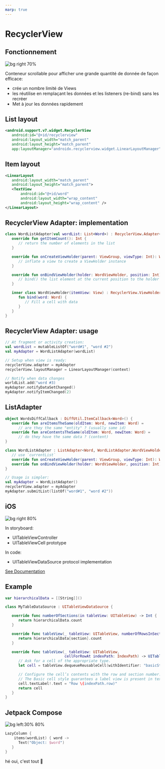 ```yaml
---
marp: true
---
```

<!-- headingDivider: 2 -->

# RecyclerView

## Fonctionnement

![bg right 70%](../assets/recyclerview.png)

Conteneur scrollable pour afficher une grande quantité de donnée de façon efficace:

- crée un nombre limité de Views
- les réutilise en remplaçant les données et les listeners (re-bind) sans les recréer
- Met à jour les données rapidement

## List layout

```xml
<android.support.v7.widget.RecyclerView
   android:id="@+id/recyclerview"
   android:layout_width="match_parent"
   android:layout_height="match_parent"
   app:layoutManager="androidx.recyclerview.widget.LinearLayoutManager" />
```

## Item layout

```xml
<LinearLayout
   android:layout_width="match_parent"
   android:layout_height="match_parent">
   <TextView
       android:id="@+id/word"
       android:layout_width="wrap_content"
       android:layout_height="wrap_content" />
</LinearLayout>
```

## RecyclerView Adapter: implementation

```kotlin
class WordListAdapter(val wordList: List<Word>) : RecyclerView.Adapter<WordListAdapter.WordViewHolder>() {
   override fun getItemCount(): Int {
      // return the number of elements in the list
   }

   override fun onCreateViewHolder(parent: ViewGroup, viewType: Int): WordViewHolder {
      // inflate a view to create a ViewHolder instance
   }

   override fun onBindViewHolder(holder: WordViewHolder, position: Int) {
      // bind() the list element at the current position to the holder
   }

   inner class WordViewHolder(itemView: View) : RecyclerView.ViewHolder(itemView) {
      fun bind(word: Word) {
         // Fill a cell with data
      }  
   }
}
```

## RecyclerView Adapter: usage

```kotlin
// At fragment or activity creation:
val wordList = mutableListOf("word#1", "word #2")
val myAdapter = WordListAdapter(wordList)

// Setup when view is ready:
recyclerView.adapter = myAdapter
recyclerView.layoutManager = LinearLayoutManager(context)

// Notify when data changes
worldList.add("word #3)
myAdapter.notifyDataSetChanged()
myAdapter.notifyItemChanged(2)
```

## ListAdapter

```kotlin
object WordsDiffCallback : DiffUtil.ItemCallback<Word>() {
   override fun areItemsTheSame(oldItem: Word, newItem: Word) =
      // are they the same "entity" ? (usually same id)
   override fun areContentsTheSame(oldItem: Word, newItem: Word) =
      // do they have the same data ? (content)
}

class WordListAdapter : ListAdapter<Word, WordListAdapter.WordViewHolder>(WordsDiffCallback) {
   // use `currentList`
   override fun onCreateViewHolder(parent: ViewGroup, viewType: Int): WordViewHolder {...}
   override fun onBindViewHolder(holder: WordViewHolder, position: Int)  {...}
}

// Usage is simpler:
val myAdapter = WordListAdapter()
recyclerView.adapter = myAdapter
myAdapter.submitList(listOf("word#1", "word #2"))
```

## iOS

![bg right 80%](../assets/ios_table.png)

In storyboard:

- UITableViewController
- UITableViewCell prototype

In code:

- UITableViewDataSource protocol implementation

[See Documentation](https://developer.apple.com/documentation/uikit/views_and_controls/table_views/filling_a_table_with_data)

## Example

```swift
var hierarchicalData = [[String]]()

class MyTableDataSource : UITableViewDataSource {

   override func numberOfSections(in tableView: UITableView) -> Int {
      return hierarchicalData.count
   }

   override func tableView(_ tableView: UITableView, numberOfRowsInSection section: Int) -> Int {
      return hierarchicalData[section].count
   }

   override func tableView(_ tableView: UITableView,
                           cellForRowAt indexPath: IndexPath) -> UITableViewCell {
      // Ask for a cell of the appropriate type.
      let cell = tableView.dequeueReusableCell(withIdentifier: "basicStyleCell", for: indexPath)

      // Configure the cell’s contents with the row and section number.
      // The Basic cell style guarantees a label view is present in textLabel.
      cell.textLabel!.text = "Row \(indexPath.row)"
      return cell
   }
}
```

## Jetpack Compose

![bg left:30% 80%](../assets/compose.svg)

```kotlin
LazyColumn {
    items(wordList) { word ->
      Text("Object: $word")
   }
}
```

hé oui, c'est tout 🤷
